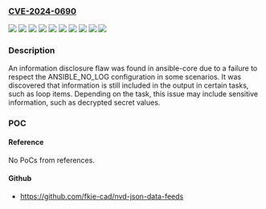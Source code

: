 ### [CVE-2024-0690](https://cve.mitre.org/cgi-bin/cvename.cgi?name=CVE-2024-0690)
![](https://img.shields.io/static/v1?label=Product&message=Extra%20Packages%20for%20Enterprise%20Linux%208&color=blue)
![](https://img.shields.io/static/v1?label=Product&message=Fedora%2038&color=blue)
![](https://img.shields.io/static/v1?label=Product&message=Fedora%2039&color=blue)
![](https://img.shields.io/static/v1?label=Product&message=Red%20Hat%20Ansible%20Automation%20Platform%202.4%20for%20RHEL%208&color=blue)
![](https://img.shields.io/static/v1?label=Product&message=Red%20Hat%20Ansible%20Automation%20Platform%202.4%20for%20RHEL%209&color=blue)
![](https://img.shields.io/static/v1?label=Product&message=Red%20Hat%20Enterprise%20Linux%208&color=blue)
![](https://img.shields.io/static/v1?label=Product&message=Red%20Hat%20Enterprise%20Linux%209&color=blue)
![](https://img.shields.io/static/v1?label=Product&message=ansible&color=blue)
![](https://img.shields.io/static/v1?label=Version&message=n%2Fa&color=blue)
![](https://img.shields.io/static/v1?label=Vulnerability&message=Improper%20Output%20Neutralization%20for%20Logs&color=brighgreen)

### Description

An information disclosure flaw was found in ansible-core due to a failure to respect the ANSIBLE_NO_LOG configuration in some scenarios. It was discovered that information is still included in the output in certain tasks, such as loop items. Depending on the task, this issue may include sensitive information, such as decrypted secret values.

### POC

#### Reference
No PoCs from references.

#### Github
- https://github.com/fkie-cad/nvd-json-data-feeds

